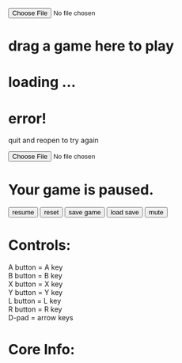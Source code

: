 
<!doctype html>
<html>
<head>
<meta charset="utf-8">
<meta name="viewport" content="width=device-width, initial-scale=1, user-scalable=no, minimum-scale=1, maximum-scale=1">
<meta name="apple-mobile-web-app-capable" content="yes">
<script type="text/javascript">
//<![CDATA[
try{if (!window.CloudFlare) {var CloudFlare=[{verbose:0,p:0,byc:0,owlid:"cf",bag2:1,mirage2:0,oracle:0,paths:{cloudflare:"/cdn-cgi/nexp/dok3v=1613a3a185/"},atok:"a342ab48f1c31e7a360027afc58bf5b5",petok:"7397455f76a326546ed863fb56bc53ec1815a77e-1478133488-1800",zone:"matthewbauer.us",rocket:"0",apps:{"ga_key":{"ua":"UA-6667993-10","ga_bs":"2"}}}];!function(a,b){a=document.createElement("script"),b=document.getElementsByTagName("script")[0],a.async=!0,a.src="//ajax.cloudflare.com/cdn-cgi/nexp/dok3v=088620b277/cloudflare.min.js",b.parentNode.insertBefore(a,b)}()}}catch(e){};
//]]>
</script>
<link rel="stylesheet" href="index.css">
<title>gametime-player</title>
<script>
  (function(i,s,o,g,r,a,m){i['GoogleAnalyticsObject']=r;i[r]=i[r]||function(){
  (i[r].q=i[r].q||[]).push(arguments)},i[r].l=1*new Date();a=s.createElement(o),
  m=s.getElementsByTagName(o)[0];a.async=1;a.src=g;m.parentNode.insertBefore(a,m)
  })(window,document,'script','//www.google-analytics.com/analytics.js','ga');
  </script>
<script type="text/javascript">
/* <![CDATA[ */
var _gaq = _gaq || [];
_gaq.push(['_setAccount', 'UA-6667993-10']);
_gaq.push(['_trackPageview']);

(function() {
var ga = document.createElement('script'); ga.type = 'text/javascript'; ga.async = true;
ga.src = ('https:' == document.location.protocol ? 'https://ssl' : 'http://www') + '.google-analytics.com/ga.js';
var s = document.getElementsByTagName('script')[0]; s.parentNode.insertBefore(ga, s);
})();

(function(b){(function(a){"__CF"in b&&"DJS"in b.__CF?b.__CF.DJS.push(a):"addEventListener"in b?b.addEventListener("load",a,!1):b.attachEvent("onload",a)})(function(){"FB"in b&&"Event"in FB&&"subscribe"in FB.Event&&(FB.Event.subscribe("edge.create",function(a){_gaq.push(["_trackSocial","facebook","like",a])}),FB.Event.subscribe("edge.remove",function(a){_gaq.push(["_trackSocial","facebook","unlike",a])}),FB.Event.subscribe("message.send",function(a){_gaq.push(["_trackSocial","facebook","send",a])}));"twttr"in b&&"events"in twttr&&"bind"in twttr.events&&twttr.events.bind("tweet",function(a){if(a){var b;if(a.target&&a.target.nodeName=="IFRAME")a:{if(a=a.target.src){a=a.split("#")[0].match(/[^?=&]+=([^&]*)?/g);b=0;for(var c;c=a[b];++b)if(c.indexOf("url")===0){b=unescape(c.split("=")[1]);break a}}b=void 0}_gaq.push(["_trackSocial","twitter","tweet",b])}})})})(window);
/* ]]> */
</script>
</head>
<body>
<div class="draghint hidden screen" id="draghint">
<input type="file" id="chooser" class="chooser"/>
<div class="dragtext">
<h1>drag a game here to play</h1>
</div>
</div>
<div id="loading" class="message screen"><h1>loading ...</h1></div>
<div id="error" class="message hidden screen">
<h1>error!</h1>
<p>quit and reopen to try again</p>
</div>
<div id="overlay" class="overlay"></div>
<div class="menu hidden screen" id="menu">
<input type="file" id="savechooser" class="chooser"/>
<div class="options">
<h1>Your game is paused.</h1>
<button id="resume" class="resume">resume</button>
<button id="reset" class="reset">reset</button>
<button id="save" class="save">save game</button>
<button id="load" class="load">load save</button>
<button id="mute" class="mute">mute</button>
</div>
<div>
<h1>Controls:</h1>
<div>A button = A key</div>
<div>B button = B key</div>
<div>X button = X key</div>
<div>Y button = Y key</div>
<div>L button = L key</div>
<div>R button = R key</div>
<div>D-pad = arrow keys</div>
</div>
<div>
<h1>Core Info:</h1>
<pre id="core-name"></pre>
<pre id="system-info"></pre>
<pre id="av-info"></pre>
</div>
</div>
<script src="jspm_packages/github/jmcriffey/bower-traceur-runtime@0.0.91/traceur-runtime.min.js"></script>
<script src="jspm_packages/system.js"></script>
<script src="config.js"></script>
<script src="build.js"></script>
<script>System.import('./index.coffee!')</script>
</body>
</html>
